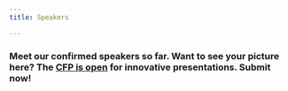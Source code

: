```yaml
---
title: Speakers

---
```



### Meet our confirmed speakers so far. Want to see your picture here?  The <a href="https://sessionize.com/osa-con-2023/" target="_blank">CFP is open</a> for innovative presentations. Submit now!
